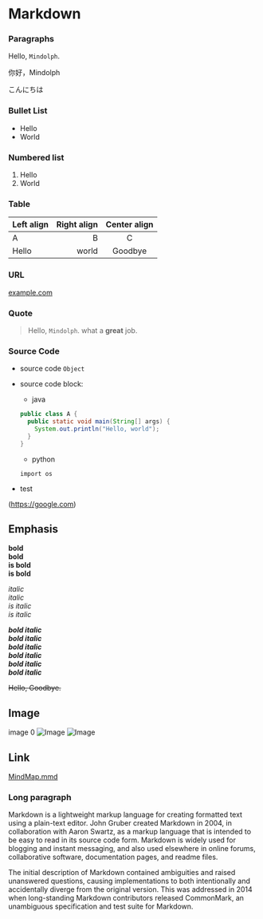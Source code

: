 # Markdown

### Paragraphs

Hello, `Mindolph`.

你好，Mindolph

こんにちは

### Bullet List

- Hello
- World

### Numbered list

1. Hello
2. World

### Table

| Left align | Right align | Center align |
|:-----------|------------:|:------------:|
| A          | B           | C            |
| Hello      | world       | Goodbye      |

### URL

[example.com](http://example.com/)

### Quote

> Hello, `Mindolph`.  what a **great** job.
	
### Source Code

* source code
`Object`

* source code block:

	* java
	```java
	public class A {
	  public static void main(String[] args) {
	    System.out.println("Hello, world");
	  }
	}
	```
	* python
	```
	import os
	```
	
* test 

(https://google.com)


## Emphasis

**bold**  
__bold__  
**is bold**  
__is bold__  

*italic*  
_italic_  
*is italic*  
_is italic_  


***bold italic***  
**_bold italic_**  
*__bold italic__*  
_**bold italic**_  
__*bold italic*__  
___bold italic___  

~~Hello, Goodbye.~~

## Image

image 0
![Image](./app.png) 
![Image](app.png) 


## Link

[MindMap.mmd](MindMap.mmd)

### Long paragraph

Markdown is a lightweight markup language for creating formatted text using a plain-text editor. John Gruber created Markdown in 2004, in collaboration with Aaron Swartz, as a markup language that is intended to be easy to read in its source code form. Markdown is widely used for blogging and instant messaging, and also used elsewhere in online forums, collaborative software, documentation pages, and readme files. 

The initial description of Markdown contained ambiguities and raised unanswered questions, causing implementations to both intentionally and accidentally diverge from the original version. This was addressed in 2014 when long-standing Markdown contributors released CommonMark, an unambiguous specification and test suite for Markdown.
